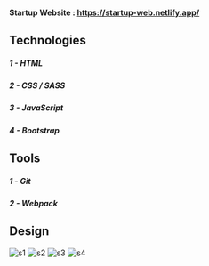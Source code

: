 #### Startup Website : https://startup-web.netlify.app/
## Technologies
##### 1 - HTML
##### 2 - CSS / SASS
##### 3 - JavaScript
##### 4 - Bootstrap

## Tools
##### 1 - Git
##### 2 - Webpack

## Design
![s1](https://user-images.githubusercontent.com/59705964/158526774-767baf89-6e46-4a22-b2b6-cb141a73b275.PNG)
![s2](https://user-images.githubusercontent.com/59705964/158527030-a6cd86de-cf6b-4661-bae7-f98849516b9c.PNG)
![s3](https://user-images.githubusercontent.com/59705964/158527283-fd2966c9-8e29-4895-9b0d-9f9b2677ad8d.PNG)
![s4](https://user-images.githubusercontent.com/59705964/158527449-2212e64d-35b7-41ab-b5cb-161864a7f7be.PNG)
